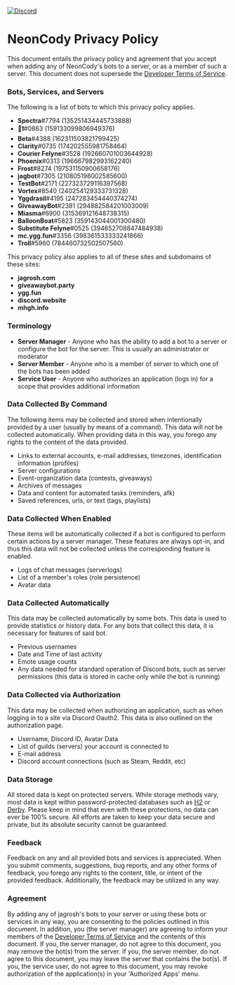 
[![Discord](https://discord.com/api/guilds/785731302103842856/embed.png?style=banner2)](https://discord.gg/ZzbZpdw)

# NeonCody Privacy Policy

This document entails the privacy policy and agreement that you accept when adding any of NeonCody's bots to a server, or as a member of such a server. This document does not supersede the [Developer Terms of Service](https://discordapp.com/developers/docs/legal).


### Bots, Services, and Servers
The following is a list of bots to which this privacy policy applies.
* **Spectra**#7794 (135251434445733888)
* **💾❗**#0863 (159133099806949376)
* **Beta**#4388 (162311503821799425)
* **Clarity**#0735 (174202555981758464)
* **Courier Felyne**#3528 (192660701003644928)
* **Phoenix**#0313 (196667982993162240)
* **Frost**#8274 (197531150900658176)
* **jagbot**#7305 (210805198002585600)
* **TestBot**#2171 (227323729116397568)
* **Vortex**#8540 (240254129333731328)
* **Yggdrasil**#4195 (247283454440374274)
* **GiveawayBot**#2381 (294882584201003009)
* **Miasma**#6900 (315369121648738315)
* **BalloonBoat**#5823 (359143044001300480)
* **Substitute Felyne**#0525 (394652708847484938)
* **mc.ygg.fun**#3356 (398361533333241866)
* **Troll**#5960 (784460732502507560)

This privacy policy also applies to all of these sites and subdomains of these sites:
* **jagrosh.com**
* **giveawaybot.party**
* **ygg.fun**
* **discord.website**
* **mhgh.info**



### Terminology
* **Server Manager** - Anyone who has the ability to add a bot to a server or configure the bot for the server. This is usually an administrator or moderator
* **Server Member** - Anyone who is a member of server to which one of the bots has been added
* **Service User** - Anyone who authorizes an application (logs in) for a scope that provides additional information



### Data Collected By Command
The following items may be collected and stored when intentionally provided by a user (usually by means of a command). This data will not be collected automatically. When providing data in this way, you forego any rights to the content of the data provided.
* Links to external accounts, e-mail addresses, timezones, identification information (profiles)
* Server configurations
* Event-organization data (contests, giveaways)
* Archives of messages
* Data and content for automated tasks (reminders, afk)
* Saved references, urls, or text (tags, playlists)



### Data Collected When Enabled
These items will be automatically collected if a bot is configured to perform certain actions by a server manager. These features are always opt-in, and thus this data will not be collected unless the corresponding feature is enabled.
* Logs of chat messages (serverlogs)
* List of a member's roles (role persistence)
* Avatar data



### Data Collected Automatically
This data may be collected automatically by some bots. This data is used to provide statistics or history data. For any bots that collect this data, it is necessary for features of said bot.
* Previous usernames
* Date and Time of last activity
* Emote usage counts
* Any data needed for standard operation of Discord bots, such as server permissions (this data is stored in cache only while the bot is running)



### Data Collected via Authorization
This data may be collected when authorizing an application, such as when logging in to a site via Discord Oauth2. This data is also outlined on the authorization page.
* Username, Discord ID, Avatar Data
* List of guilds (servers) your account is connected to
* E-mail address
* Discord account connections (such as Steam, Reddit, etc)



### Data Storage
All stored data is kept on protected servers. While storage methods vary, most data is kept within password-protected databases such as [H2](http://www.h2database.com) or [Derby](https://db.apache.org/derby/). Please keep in mind that even with these protections, no data can ever be 100% secure. All efforts are taken to keep your data secure and private, but its absolute security cannot be guaranteed.



### Feedback
Feedback on any and all provided bots and services is appreciated. When you submit comments, suggestions, bug reports, and any other forms of feedback, you forego any rights to the content, title, or intent of the provided feedback. Additionally, the feedback may be utilized in any way.



### Agreement
By adding any of jagrosh's bots to your server or using these bots or services in any way, you are consenting to the policies outlined in this document. In addition, you (the server manager) are agreeing to inform your members of the [Developer Terms of Service](https://discordapp.com/developers/docs/legal) and the contents of this document. If you, the server manager, do not agree to this document, you may remove the bot(s) from the server. If you, the server member, do not agree to this document, you may leave the server that contains the bot(s). If you, the service user, do not agree to this document, you may revoke authorization of the application(s) in your 'Authorized Apps' menu.
